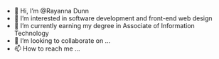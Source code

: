 - 👋 Hi, I’m @Rayanna Dunn
- 👀 I’m interested in software development and front-end web design
- 🌱 I’m currently earning my degree in Associate of Information Technology
- 💞️ I’m looking to collaborate on ...
- 📫 How to reach me ...

<!---
Ray-Dunn/Ray-Dunn is a ✨ special ✨ repository because its `README.md` (this file) appears on your GitHub profile.
You can click the Preview link to take a look at your changes.
--->
